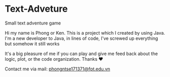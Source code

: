 # Text-Adveture
Small text adventure game

Hi my name is Phong or Ken. This is a project which I created by using Java. I'm a new developer to Java, in lines of code, I've screwed up everything but somehow it still works

It's a big pleasure of me if you can play and give me feed back about the logic, plot, or the code organization. Thanks ❤️

Contact me via mail: phongntse171371@fpt.edu.vn
